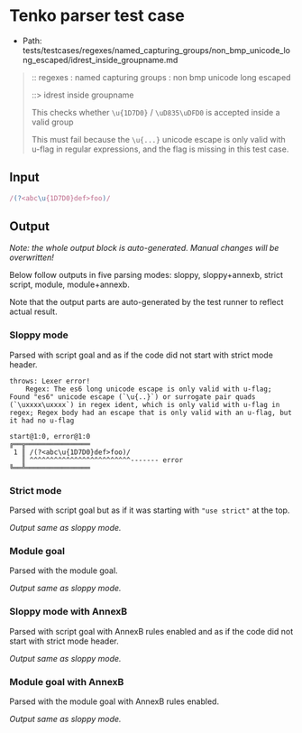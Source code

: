 # Tenko parser test case

- Path: tests/testcases/regexes/named_capturing_groups/non_bmp_unicode_long_escaped/idrest_inside_groupname.md

> :: regexes : named capturing groups : non bmp unicode long escaped
>
> ::> idrest inside groupname
>
> This checks whether `\u{1D7D0}` / `\uD835\uDFD0` is accepted inside a valid group
>
> This must fail because the `\u{...}` unicode escape is only valid with u-flag in regular expressions, and the flag is missing in this test case.

## Input

`````js
/(?<abc\u{1D7D0}def>foo)/
`````

## Output

_Note: the whole output block is auto-generated. Manual changes will be overwritten!_

Below follow outputs in five parsing modes: sloppy, sloppy+annexb, strict script, module, module+annexb.

Note that the output parts are auto-generated by the test runner to reflect actual result.

### Sloppy mode

Parsed with script goal and as if the code did not start with strict mode header.

`````
throws: Lexer error!
    Regex: The es6 long unicode escape is only valid with u-flag; Found "es6" unicode escape (`\u{..}`) or surrogate pair quads (`\uxxxx\uxxxx`) in regex ident, which is only valid with u-flag in regex; Regex body had an escape that is only valid with an u-flag, but it had no u-flag

start@1:0, error@1:0
╔══╦════════════════
 1 ║ /(?<abc\u{1D7D0}def>foo)/
   ║ ^^^^^^^^^^^^^^^^^^^^^^^^^------- error
╚══╩════════════════

`````

### Strict mode

Parsed with script goal but as if it was starting with `"use strict"` at the top.

_Output same as sloppy mode._

### Module goal

Parsed with the module goal.

_Output same as sloppy mode._

### Sloppy mode with AnnexB

Parsed with script goal with AnnexB rules enabled and as if the code did not start with strict mode header.

_Output same as sloppy mode._

### Module goal with AnnexB

Parsed with the module goal with AnnexB rules enabled.

_Output same as sloppy mode._
